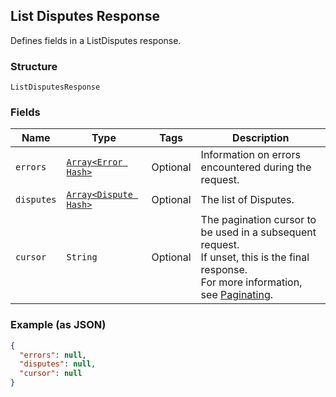 ## List Disputes Response

Defines fields in a ListDisputes response.

### Structure

`ListDisputesResponse`

### Fields

| Name | Type | Tags | Description |
|  --- | --- | --- | --- |
| `errors` | [`Array<Error Hash>`](/doc/models/error.md) | Optional | Information on errors encountered during the request. |
| `disputes` | [`Array<Dispute Hash>`](/doc/models/dispute.md) | Optional | The list of Disputes. |
| `cursor` | `String` | Optional | The pagination cursor to be used in a subsequent request.<br>If unset, this is the final response.<br>For more information, see [Paginating](https://developer.squareup.com/docs/basics/api101/pagination). |

### Example (as JSON)

```json
{
  "errors": null,
  "disputes": null,
  "cursor": null
}
```


